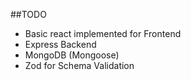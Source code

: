 ##TODO
- Basic react implemented for Frontend
- Express Backend 
- MongoDB (Mongoose) 
- Zod for Schema Validation
 